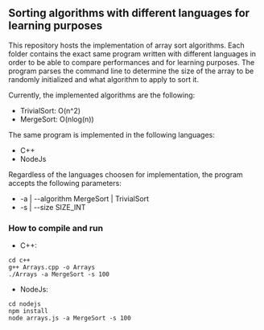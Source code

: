 ## Sorting algorithms with different languages for learning purposes

This repository hosts the implementation of array sort algorithms. Each folder contains the exact same program written with
different languages in order to be able to compare performances and for learning purposes. The program parses the command line
to determine the size of the array to be randomly initialized and what algorithm to apply to sort it.  

Currently, the implemented algorithms are the following:
- TrivialSort: O(n^2)
- MergeSort: O(nlog(n))

The same program is implemented in the following languages:
- C++
- NodeJs

Regardless of the languages choosen for implementation, the program accepts the following parameters:
- -a | --algorithm MergeSort | TrivialSort
- -s | --size SIZE_INT

### How to compile and run
- C++: 
```
cd c++
g++ Arrays.cpp -o Arrays
./Arrays -a MergeSort -s 100
```
- NodeJs: 
```
cd nodejs
npm install
node arrays.js -a MergeSort -s 100
```
